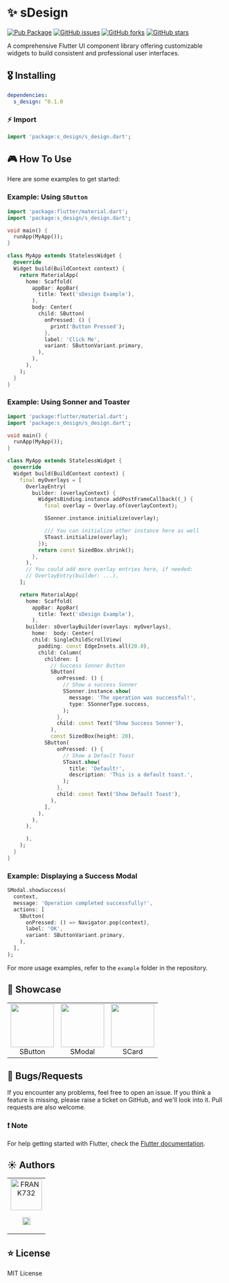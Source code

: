 # ✨ sDesign

[![Pub Package](https://img.shields.io/pub/v/s_design.svg)](https://pub.dev/packages/s_design) [![GitHub issues](https://img.shields.io/github/issues/FRANK732/s_design)](https://github.com/FRANK732/s_design/issues) [![GitHub forks](https://img.shields.io/github/forks/FRANK732/s_design)](https://github.com/FRANK732/s_design/network) [![GitHub stars](https://img.shields.io/github/stars/FRANK732/s_design)](https://github.com/FRANK732/s_design/stargazers)

A comprehensive Flutter UI component library offering customizable widgets to build consistent and professional user interfaces.

## 🎖 Installing

```yaml
dependencies:
  s_design: ^0.1.0
```

### ⚡️ Import

```dart
import 'package:s_design/s_design.dart';
```

## 🎮 How To Use

Here are some examples to get started:

### Example: Using `SButton`

```dart
import 'package:flutter/material.dart';
import 'package:s_design/s_design.dart';

void main() {
  runApp(MyApp());
}

class MyApp extends StatelessWidget {
  @override
  Widget build(BuildContext context) {
    return MaterialApp(
      home: Scaffold(
        appBar: AppBar(
          title: Text('sDesign Example'),
        ),
        body: Center(
          child: SButton(
            onPressed: () {
              print('Button Pressed');
            },
            label: 'Click Me',
            variant: SButtonVariant.primary,
          ),
        ),
      ),
    );
  }
}
```
### Example: Using Sonner and Toaster
```dart
import 'package:flutter/material.dart';
import 'package:s_design/s_design.dart';

void main() {
  runApp(MyApp());
}

class MyApp extends StatelessWidget {
  @override
  Widget build(BuildContext context) {
    final myOverlays = [
      OverlayEntry(
        builder: (overlayContext) {
          WidgetsBinding.instance.addPostFrameCallback((_) {
            final overlay = Overlay.of(overlayContext);

            SSonner.instance.initialize(overlay);

            /// You can initialize other instance here as well
            SToast.initialize(overlay);
          });
          return const SizedBox.shrink();
        },
      ),
      // You could add more overlay entries here, if needed:
      // OverlayEntry(builder: ...),
    ];

    return MaterialApp(
      home: Scaffold(
        appBar: AppBar(
          title: Text('sDesign Example'),
        ),
      builder: sOverlayBuilder(overlays: myOverlays),
        home:  body: Center(
        child: SingleChildScrollView(
          padding: const EdgeInsets.all(20.0),
          child: Column(
            children: [
              // Success Sonner Button
              SButton(
                onPressed: () {
                  // Show a success Sonner
                  SSonner.instance.show(
                    message: 'The operation was successful!',
                    type: SSonnerType.success,
                  );
                },
                child: const Text('Show Success Sonner'),
              ),
              const SizedBox(height: 20),
            SButton(
                onPressed: () {
                  // Show a Default Toast
                  SToast.show(
                    title: 'Default!',
                    description: 'This is a default toast.',
                  );
                },
                child: const Text('Show Default Toast'),
              ),
            ],
          ),
        ),
      ),

      ),
    );
  }
}
```


### Example: Displaying a Success Modal

```dart
SModal.showSuccess(
  context,
  message: 'Operation completed successfully!',
  actions: [
    SButton(
      onPressed: () => Navigator.pop(context),
      label: 'OK',
      variant: SButtonVariant.primary,
    ),
  ],
);
```

For more usage examples, refer to the `example` folder in the repository.

## 🚀 Showcase

<table>
  <tr>
    <td align="center">
      <img src="https://via.placeholder.com/100" width="100px" height="100px">
      <br />
      SButton
    </td>
    <td align="center">
      <img src="https://via.placeholder.com/100" width="100px" height="100px">
      <br />
      SModal
    </td>
    <td align="center">
      <img src="https://via.placeholder.com/100" width="100px" height="100px">
      <br />
      SCard
    </td>
  </tr>
</table>

## 🐛 Bugs/Requests

If you encounter any problems, feel free to open an issue. If you think a feature is missing, please raise a ticket on GitHub, and we'll look into it. Pull requests are also welcome.

### ❗️ Note

For help getting started with Flutter, check the [Flutter documentation](https://flutter.dev/docs).

## ☀️ Authors

<table>
  <tr>
    <td align="center">
      <a href="https://github.com/FRANK732"><img src="https://avatars.githubusercontent.com/u/57005487?v=4" width="72" alt="FRANK732" /></a>
      <p align="center">
        <a href="https://github.com/FRANK732"><img src="https://www.iconninja.com/files/241/825/211/round-collaboration-social-github-code-circle-network-icon.svg" width="18" height="18"/></a>
      </p>
    </td>
  </tr>
</table>

## ⭐️ License

MIT License

